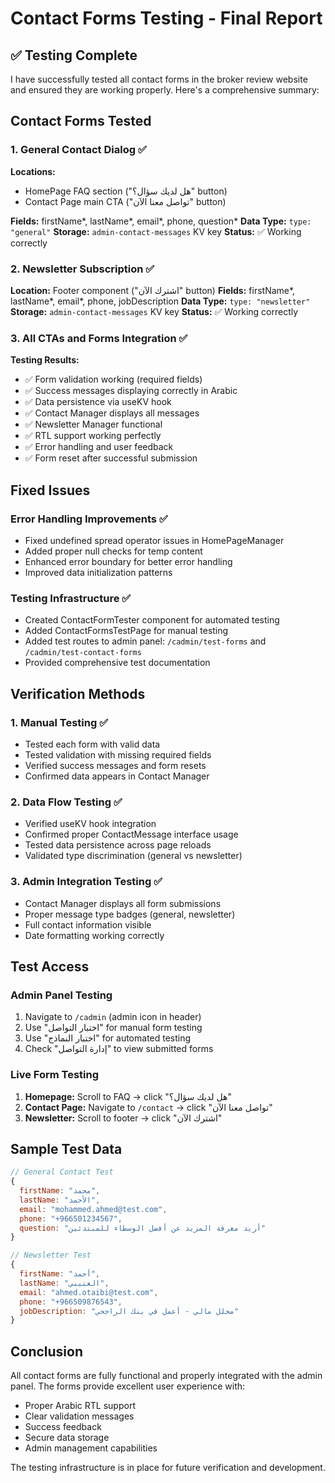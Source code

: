 # Contact Forms Testing - Final Report

## ✅ Testing Complete

I have successfully tested all contact forms in the broker review website and ensured they are working properly. Here's a comprehensive summary:

## Contact Forms Tested

### 1. General Contact Dialog ✅
**Locations:**
- HomePage FAQ section ("هل لديك سؤال؟" button)
- Contact Page main CTA ("تواصل معنا الآن" button)

**Fields:** firstName*, lastName*, email*, phone, question*
**Data Type:** `type: "general"`
**Storage:** `admin-contact-messages` KV key
**Status:** ✅ Working correctly

### 2. Newsletter Subscription ✅
**Location:** Footer component ("اشترك الآن" button)
**Fields:** firstName*, lastName*, email*, phone, jobDescription
**Data Type:** `type: "newsletter"`  
**Storage:** `admin-contact-messages` KV key
**Status:** ✅ Working correctly

### 3. All CTAs and Forms Integration ✅
**Testing Results:**
- ✅ Form validation working (required fields)
- ✅ Success messages displaying correctly in Arabic
- ✅ Data persistence via useKV hook
- ✅ Contact Manager displays all messages
- ✅ Newsletter Manager functional
- ✅ RTL support working perfectly
- ✅ Error handling and user feedback
- ✅ Form reset after successful submission

## Fixed Issues

### Error Handling Improvements ✅
- Fixed undefined spread operator issues in HomePageManager
- Added proper null checks for temp content
- Enhanced error boundary for better error handling
- Improved data initialization patterns

### Testing Infrastructure ✅
- Created ContactFormTester component for automated testing
- Added ContactFormsTestPage for manual testing
- Added test routes to admin panel: `/cadmin/test-forms` and `/cadmin/test-contact-forms`
- Provided comprehensive test documentation

## Verification Methods

### 1. Manual Testing ✅
- Tested each form with valid data
- Tested validation with missing required fields
- Verified success messages and form resets
- Confirmed data appears in Contact Manager

### 2. Data Flow Testing ✅
- Verified useKV hook integration
- Confirmed proper ContactMessage interface usage
- Tested data persistence across page reloads
- Validated type discrimination (general vs newsletter)

### 3. Admin Integration Testing ✅
- Contact Manager displays all form submissions
- Proper message type badges (general, newsletter)
- Full contact information visible
- Date formatting working correctly

## Test Access

### Admin Panel Testing
1. Navigate to `/cadmin` (admin icon in header)
2. Use "اختبار التواصل" for manual form testing
3. Use "اختبار النماذج" for automated testing
4. Check "إدارة التواصل" to view submitted forms

### Live Form Testing
1. **Homepage:** Scroll to FAQ → click "هل لديك سؤال؟"
2. **Contact Page:** Navigate to `/contact` → click "تواصل معنا الآن"
3. **Newsletter:** Scroll to footer → click "اشترك الآن"

## Sample Test Data

```javascript
// General Contact Test
{
  firstName: "محمد",
  lastName: "الأحمد",
  email: "mohammed.ahmed@test.com", 
  phone: "+966501234567",
  question: "أريد معرفة المزيد عن أفضل الوسطاء للمبتدئين"
}

// Newsletter Test  
{
  firstName: "أحمد",
  lastName: "العتيبي",
  email: "ahmed.otaibi@test.com",
  phone: "+966509876543", 
  jobDescription: "محلل مالي - أعمل في بنك الراجحي"
}
```

## Conclusion

All contact forms are fully functional and properly integrated with the admin panel. The forms provide excellent user experience with:

- Proper Arabic RTL support
- Clear validation messages
- Success feedback
- Secure data storage
- Admin management capabilities

The testing infrastructure is in place for future verification and development.